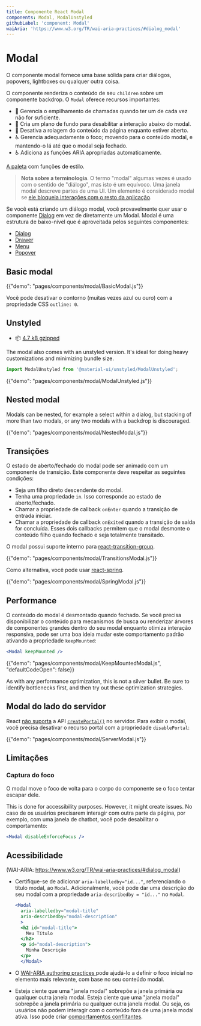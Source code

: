 ```yaml
---
title: Componente React Modal
components: Modal, ModalUnstyled
githubLabel: 'component: Modal'
waiAria: 'https://www.w3.org/TR/wai-aria-practices/#dialog_modal'
---
```


# Modal

<p class="description">O componente modal fornece uma base sólida para criar diálogos, popovers, lightboxes ou qualquer outra coisa.</p>

O componente renderiza o conteúdo de seu `children` sobre um componente backdrop. O `Modal` oferece recursos importantes:

- 💄 Gerencia o empilhamento de chamadas quando ter um de cada vez não for suficiente.
- 🔐 Cria um plano de fundo para desabilitar a interação abaixo do modal.
- 🔐 Desativa a rolagem do conteúdo da página enquanto estiver aberto.
- ♿️ Gerencia adequadamente o foco; movendo para o conteúdo modal, e mantendo-o lá até que o modal seja fechado.
- ♿️ Adiciona as funções ARIA apropriadas automaticamente.

[A paleta](/system/palette/) com funções de estilo.

> **Nota sobre a terminologia**. O termo "modal" algumas vezes é usado com o sentido de "diálogo", mas isto é um equívoco. Uma janela modal descreve partes de uma UI. Um elemento é considerado modal se [ele bloqueia interações com o resto da aplicação](https://en.wikipedia.org/wiki/Modal_window).

Se você está criando um diálogo modal, você provavelmente quer usar o componente [Dialog](/components/dialogs/) em vez de diretamente um Modal. Modal é uma estrutura de baixo-nível que é aproveitada pelos seguintes componentes:

- [Dialog](/components/dialogs/)
- [Drawer](/components/drawers/)
- [Menu](/components/menus/)
- [Popover](/components/popover/)

## Basic modal

{{"demo": "pages/components/modal/BasicModal.js"}}

Você pode desativar o contorno (muitas vezes azul ou ouro) com a propriedade CSS `outline: 0`.

## Unstyled

- 📦 [4.7 kB gzipped](https://bundlephobia.com/result?p=@material-ui/unstyled@next)

The modal also comes with an unstyled version. It's ideal for doing heavy customizations and minimizing bundle size.

```js
import ModalUnstyled from '@material-ui/unstyled/ModalUnstyled';
```

{{"demo": "pages/components/modal/ModalUnstyled.js"}}

## Nested modal

Modals can be nested, for example a select within a dialog, but stacking of more than two modals, or any two modals with a backdrop is discouraged.

{{"demo": "pages/components/modal/NestedModal.js"}}

## Transições

O estado de aberto/fechado do modal pode ser animado com um componente de transição. Este componente deve respeitar as seguintes condições:

- Seja um filho direto descendente do modal.
- Tenha uma propriedade `in`. Isso corresponde ao estado de aberto/fechado.
- Chamar a propriedade de callback `onEnter` quando a transição de entrada iniciar.
- Chamar a propriedade de callback `onExited` quando a transição de saída for concluída. Esses dois callbacks permitem que o modal desmonte o conteúdo filho quando fechado e seja totalmente transitado.

O modal possui suporte interno para [react-transition-group](https://github.com/reactjs/react-transition-group).

{{"demo": "pages/components/modal/TransitionsModal.js"}}

Como alternativa, você pode usar [react-spring](https://github.com/react-spring/react-spring).

{{"demo": "pages/components/modal/SpringModal.js"}}

## Performance

O conteúdo do modal é desmontado quando fechado. Se você precisa disponibilizar o conteúdo para mecanismos de busca ou renderizar árvores de componentes grandes dentro do seu modal enquanto otimiza interação responsiva, pode ser uma boa ideia mudar este comportamento padrão ativando a propriedade `keepMounted`:

```jsx
<Modal keepMounted />
```

{{"demo": "pages/components/modal/KeepMountedModal.js", "defaultCodeOpen": false}}

As with any performance optimization, this is not a silver bullet. Be sure to identify bottlenecks first, and then try out these optimization strategies.

## Modal do lado do servidor

React [não suporta](https://github.com/facebook/react/issues/13097) a API [`createPortal()`](https://pt-br.reactjs.org/docs/portals.html) no servidor. Para exibir o modal, você precisa desativar o recurso portal com a propriedade `disablePortal`:

{{"demo": "pages/components/modal/ServerModal.js"}}

## Limitações

### Captura do foco

O modal move o foco de volta para o corpo do componente se o foco tentar escapar dele.

This is done for accessibility purposes. However, it might create issues. No caso de os usuários precisarem interagir com outra parte da página, por exemplo, com uma janela de chatbot, você pode desabilitar o comportamento:

```jsx
<Modal disableEnforceFocus />
```

## Acessibilidade

(WAI-ARIA: https://www.w3.org/TR/wai-aria-practices/#dialog_modal)

- Certifique-se de adicionar `aria-labelledby="id..."`, referenciando o título modal, ao `Modal`. Adicionalmente, você pode dar uma descrição do seu modal com a propriedade `aria-describedby = "id..."` no `Modal`.

  ```jsx
  <Modal
    aria-labelledby="modal-title"
    aria-describedby="modal-description"
    >
    <h2 id="modal-title">
      Meu Título
    </h2>
    <p id="modal-description">
      Minha Descrição
    </p>
    </Modal>
  ```

- O [WAI-ARIA authoring practices ](https://www.w3.org/TR/wai-aria-practices/examples/dialog-modal/dialog.html) pode ajudá-lo a definir o foco inicial no elemento mais relevante, com base no seu conteúdo modal.
- Esteja ciente que uma "janela modal" sobrepõe a janela primária ou qualquer outra janela modal. Esteja ciente que uma "janela modal" sobrepõe a janela primária ou qualquer outra janela modal. Ou seja, os usuários não podem interagir com o conteúdo fora de uma janela modal ativa. Isso pode criar [comportamentos conflitantes](#focus-trap).
